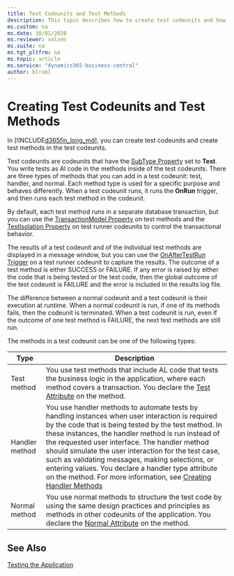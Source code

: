 ```yaml
---
title: Test Codeunits and Test Methods
description: This topic describes how to create test codeunits and how to create test methods in the test codeunits. 
ms.custom: na
ms.date: 10/01/2020
ms.reviewer: solsen
ms.suite: na
ms.tgt_pltfrm: na
ms.topic: article
ms.service: "dynamics365-business-central"
author: blrobl
---
```


# Creating Test Codeunits and Test Methods
In [!INCLUDE[d365fin_long_md](includes/d365fin_long_md.md)], you can create test codeunits and create test methods in the test codeunits.  

Test codeunits are codeunits that have the [SubType Property](properties/devenv-subtype-codeunit-property.md) set to **Test**. You write tests as Al code in the methods inside of the test codeunits. There are three types of methods that you can add in a test codeunit: test, handler, and normal. Each method type is used for a specific purpose and behaves differently. When a test codeunit runs, it runs the **OnRun** trigger, and then runs each test method in the codeunit.

By default, each test method runs in a separate database transaction, but you can use the [TransactionModel Property](properties/devenv-transactionmodel-property.md) on test methods and the [TestIsolation Property](properties/devenv-testisolation-property.md) on test runner codeunits to control the transactional behavior. 

The results of a test codeunit and of the individual test methods are displayed in a message window, but you can use the [OnAfterTestRun Trigger](triggers/devenv-OnAfterTestRun-Trigger.md) on a test runner codeunit to capture the results. The outcome of a test method is either SUCCESS or FAILURE. If any error is raised by either the code that is being tested or the test code, then the global outcome of the test codeunit is FAILURE and the error is included in the results log file.  

The difference between a normal codeunit and a test codeunit is their execution at runtime. When a normal codeunit is run, if one of its methods fails, then the codeunit is terminated. When a test codeunit is run, even if the outcome of one test method is FAILURE, the next test methods are still run.  

The methods in a test codeunit can be one of the following types:  

|Type|Description|
|-------|-----------|
|Test method|You use test methods that include AL code that tests the business logic in the application, where each method covers a transaction. You declare the [Test Attribute](methods/devenv-test-attribute.md) on the method.|
|Handler method|You use handler methods to automate tests by handling instances when user interaction is required by the code that is being tested by the test method. In these instances, the handler method is run instead of the requested user interface. The handler method should simulate the user interaction for the test case, such as validating messages, making selections, or entering values. You declare a handler type attribute on the method. For more information, see [Creating Handler Methods](devenv-creating-handler-methods.md) |
|Normal method|You use normal methods to structure the test code by using the same design practices and principles as methods in other codeunits of the application. You declare the [Normal Attribute](methods/devenv-normal-attribute.md) on the method.||

## See Also  
 [Testing the Application](devenv-Testing-Application.md)   

